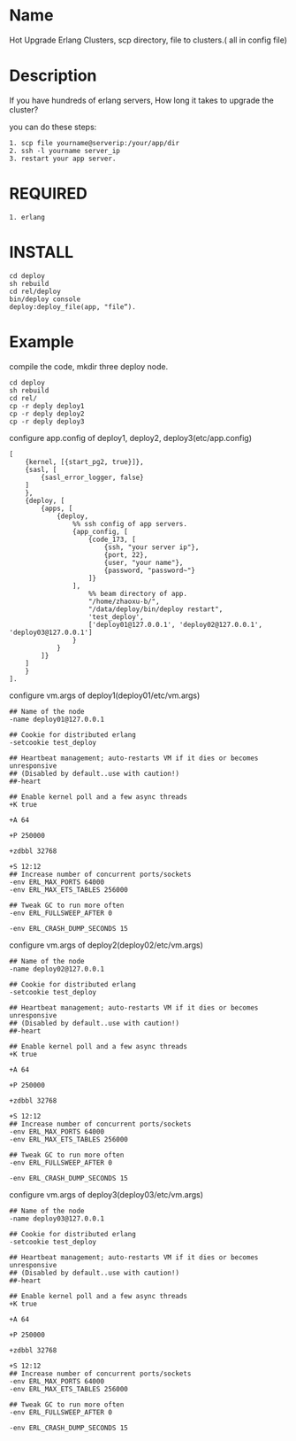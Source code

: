 Name
====

Hot Upgrade Erlang Clusters, scp directory, file to clusters.( all in config file)


Description
===========

If you have hundreds of erlang servers, How long it takes to upgrade the cluster? 

you can do these steps:

	1. scp file yourname@serverip:/your/app/dir
	2. ssh -l yourname server_ip
	3. restart your app server.


REQUIRED
========

	1. erlang


INSTALL
=======

	cd deploy
	sh rebuild
	cd rel/deploy
	bin/deploy console
	deploy:deploy_file(app, "file“).
	
Example
=======

compile the code, mkdir three deploy node.

	cd deploy
	sh rebuild
	cd rel/
	cp -r deply deploy1
	cp -r deply deploy2
	cp -r deply deploy3
	
configure app.config of deploy1, deploy2, deploy3(etc/app.config)

    [
        {kernel, [{start_pg2, true}]},
        {sasl, [
            {sasl_error_logger, false}
        ]
        },
        {deploy, [
            {apps, [
                {deploy,
                    %% ssh config of app servers.
                    {app_config, [
                        {code_173, [
                            {ssh, "your server ip"},
                            {port, 22},
                            {user, "your name"},
                            {password, "password~"}
                        ]}
                    ],
                        %% beam directory of app.
                        "/home/zhaoxu-b/",
                        "/data/deploy/bin/deploy restart",
                        'test_deploy',
                        ['deploy01@127.0.0.1', 'deploy02@127.0.0.1', 'deploy03@127.0.0.1']
                    }
                }
            ]}
        ]
        }
    ].

configure vm.args of deploy1(deploy01/etc/vm.args)

	## Name of the node
	-name deploy01@127.0.0.1
	
	## Cookie for distributed erlang
	-setcookie test_deploy
	
	## Heartbeat management; auto-restarts VM if it dies or becomes unresponsive
	## (Disabled by default..use with caution!)
	##-heart
	
	## Enable kernel poll and a few async threads
	+K true
	
	+A 64
	
	+P 250000
	
	+zdbbl 32768
	
	+S 12:12
	## Increase number of concurrent ports/sockets
	-env ERL_MAX_PORTS 64000
	-env ERL_MAX_ETS_TABLES 256000
	
	## Tweak GC to run more often
	-env ERL_FULLSWEEP_AFTER 0
	
	-env ERL_CRASH_DUMP_SECONDS 15

configure vm.args of deploy2(deploy02/etc/vm.args)

	## Name of the node
	-name deploy02@127.0.0.1
	
	## Cookie for distributed erlang
	-setcookie test_deploy
	
	## Heartbeat management; auto-restarts VM if it dies or becomes unresponsive
	## (Disabled by default..use with caution!)
	##-heart
	
	## Enable kernel poll and a few async threads
	+K true
	
	+A 64
	
	+P 250000
	
	+zdbbl 32768
	
	+S 12:12
	## Increase number of concurrent ports/sockets
	-env ERL_MAX_PORTS 64000
	-env ERL_MAX_ETS_TABLES 256000
	
	## Tweak GC to run more often
	-env ERL_FULLSWEEP_AFTER 0
	
	-env ERL_CRASH_DUMP_SECONDS 15
	
configure vm.args of deploy3(deploy03/etc/vm.args)

	## Name of the node
	-name deploy03@127.0.0.1
	
	## Cookie for distributed erlang
	-setcookie test_deploy
	
	## Heartbeat management; auto-restarts VM if it dies or becomes unresponsive
	## (Disabled by default..use with caution!)
	##-heart
	
	## Enable kernel poll and a few async threads
	+K true
	
	+A 64
	
	+P 250000
	
	+zdbbl 32768
	
	+S 12:12
	## Increase number of concurrent ports/sockets
	-env ERL_MAX_PORTS 64000
	-env ERL_MAX_ETS_TABLES 256000
	
	## Tweak GC to run more often
	-env ERL_FULLSWEEP_AFTER 0
	
	-env ERL_CRASH_DUMP_SECONDS 15
